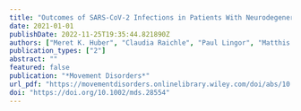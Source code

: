 ```yaml
---
title: "Outcomes of SARS-CoV-2 Infections in Patients With Neurodegenerative Diseases in the LEOSS Cohort"
date: 2021-01-01
publishDate: 2022-11-25T19:35:44.821890Z
authors: ["Meret K. Huber", "Claudia Raichle", "Paul Lingor", "Matthis Synofzik", "Stefan Borgmann", "Johanna Erber", "Lukas Tometten", "Wolfgang Rimili", "Sebastian Dolff", "Kai Wille", "Samuel Knauss", "Christiane Piepel", "Julia Lanznaster", "Siegbert Rieg", "Fabian Prasser", "Lisa Pilgram", "Annika Spottke", "Thomas Klockgether", "Christine Klein", "Franziska Hopfner", "Günter U. Höglinger"]
publication_types: ["2"]
abstract: ""
featured: false
publication: "*Movement Disorders*"
url_pdf: "https://movementdisorders.onlinelibrary.wiley.com/doi/abs/10.1002/mds.28554"
doi: "https://doi.org/10.1002/mds.28554"
---
```


